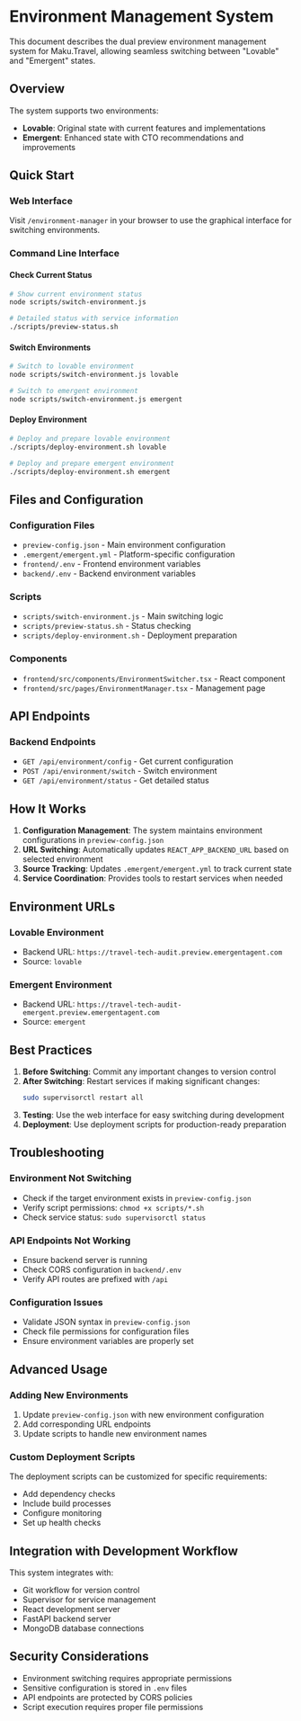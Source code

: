 # Environment Management System

This document describes the dual preview environment management system for Maku.Travel, allowing seamless switching between "Lovable" and "Emergent" states.

## Overview

The system supports two environments:
- **Lovable**: Original state with current features and implementations
- **Emergent**: Enhanced state with CTO recommendations and improvements

## Quick Start

### Web Interface
Visit `/environment-manager` in your browser to use the graphical interface for switching environments.

### Command Line Interface

#### Check Current Status
```bash
# Show current environment status
node scripts/switch-environment.js

# Detailed status with service information
./scripts/preview-status.sh
```

#### Switch Environments
```bash
# Switch to lovable environment
node scripts/switch-environment.js lovable

# Switch to emergent environment  
node scripts/switch-environment.js emergent
```

#### Deploy Environment
```bash
# Deploy and prepare lovable environment
./scripts/deploy-environment.sh lovable

# Deploy and prepare emergent environment
./scripts/deploy-environment.sh emergent
```

## Files and Configuration

### Configuration Files
- `preview-config.json` - Main environment configuration
- `.emergent/emergent.yml` - Platform-specific configuration
- `frontend/.env` - Frontend environment variables
- `backend/.env` - Backend environment variables

### Scripts
- `scripts/switch-environment.js` - Main switching logic
- `scripts/preview-status.sh` - Status checking
- `scripts/deploy-environment.sh` - Deployment preparation

### Components
- `frontend/src/components/EnvironmentSwitcher.tsx` - React component
- `frontend/src/pages/EnvironmentManager.tsx` - Management page

## API Endpoints

### Backend Endpoints
- `GET /api/environment/config` - Get current configuration
- `POST /api/environment/switch` - Switch environment
- `GET /api/environment/status` - Get detailed status

## How It Works

1. **Configuration Management**: The system maintains environment configurations in `preview-config.json`
2. **URL Switching**: Automatically updates `REACT_APP_BACKEND_URL` based on selected environment
3. **Source Tracking**: Updates `.emergent/emergent.yml` to track current state
4. **Service Coordination**: Provides tools to restart services when needed

## Environment URLs

### Lovable Environment
- Backend URL: `https://travel-tech-audit.preview.emergentagent.com`
- Source: `lovable`

### Emergent Environment  
- Backend URL: `https://travel-tech-audit-emergent.preview.emergentagent.com`
- Source: `emergent`

## Best Practices

1. **Before Switching**: Commit any important changes to version control
2. **After Switching**: Restart services if making significant changes:
   ```bash
   sudo supervisorctl restart all
   ```
3. **Testing**: Use the web interface for easy switching during development
4. **Deployment**: Use deployment scripts for production-ready preparation

## Troubleshooting

### Environment Not Switching
- Check if the target environment exists in `preview-config.json`
- Verify script permissions: `chmod +x scripts/*.sh`
- Check service status: `sudo supervisorctl status`

### API Endpoints Not Working
- Ensure backend server is running
- Check CORS configuration in `backend/.env`
- Verify API routes are prefixed with `/api`

### Configuration Issues
- Validate JSON syntax in `preview-config.json`
- Check file permissions for configuration files
- Ensure environment variables are properly set

## Advanced Usage

### Adding New Environments
1. Update `preview-config.json` with new environment configuration
2. Add corresponding URL endpoints
3. Update scripts to handle new environment names

### Custom Deployment Scripts
The deployment scripts can be customized for specific requirements:
- Add dependency checks
- Include build processes
- Configure monitoring
- Set up health checks

## Integration with Development Workflow

This system integrates with:
- Git workflow for version control
- Supervisor for service management  
- React development server
- FastAPI backend server
- MongoDB database connections

## Security Considerations

- Environment switching requires appropriate permissions
- Sensitive configuration is stored in `.env` files
- API endpoints are protected by CORS policies
- Script execution requires proper file permissions